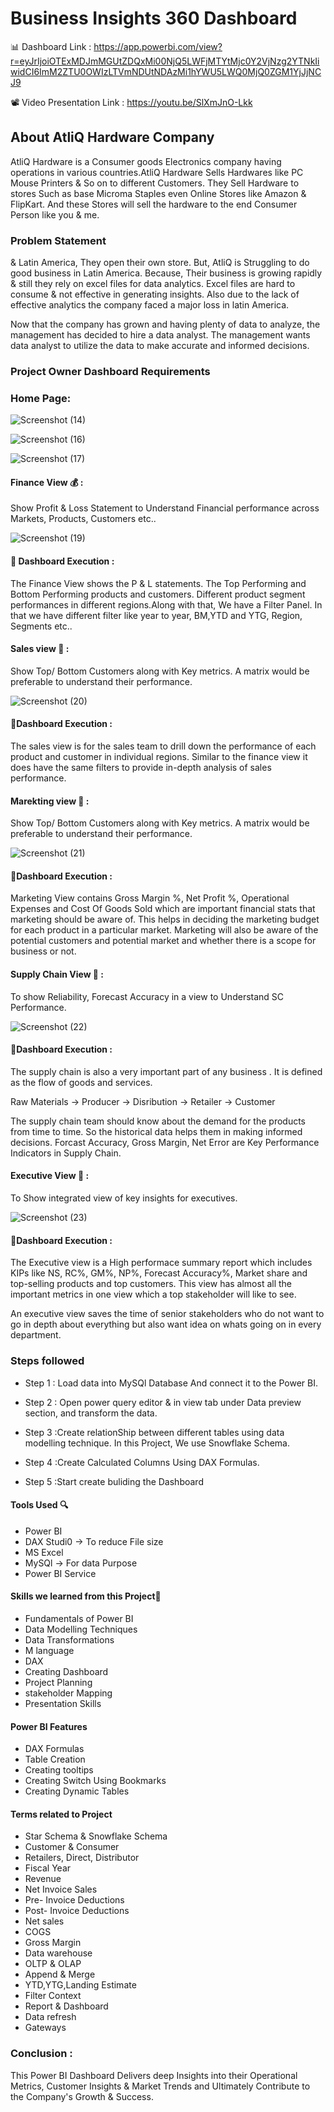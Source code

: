 # Business Insights 360 Dashboard

📊 Dashboard Link : https://app.powerbi.com/view?r=eyJrIjoiOTExMDJmMGUtZDQxMi00NjQ5LWFjMTYtMjc0Y2VjNzg2YTNkIiwidCI6ImM2ZTU0OWIzLTVmNDUtNDAzMi1hYWU5LWQ0MjQ0ZGM1YjJjNCJ9

📽️ Video Presentation Link : https://youtu.be/SlXmJnO-Lkk

## About AtliQ Hardware Company

AtliQ Hardware is a Consumer goods Electronics company having operations in various countries.AtliQ Hardware Sells Hardwares like PC Mouse Printers & So on to different Customers.
They Sell Hardware to stores Such as base Microma Staples even Online Stores like Amazon & FlipKart.
And these Stores will sell the hardware to the end Consumer Person like you & me.

### Problem Statement


& Latin America, They open their own store. But, AtliQ is Struggling to do good business in Latin America. Because,
 Their business is growing rapidly & still they rely on excel files for data analytics. Excel files are hard to consume & not effective in generating insights. Also due to the lack of effective analytics the company faced a major loss in latin America.

Now that the company has grown and having plenty of data to analyze, the management has decided to hire a data analyst.
The management wants data analyst to utilize the data to make accurate and informed decisions.

### Project Owner Dashboard Requirements

### Home Page:

![Screenshot (14)](https://github.com/user-attachments/assets/45fca1fe-00f4-4978-9753-9382c17c1490)

![Screenshot (16)](https://github.com/user-attachments/assets/fc8229a5-516e-4f7f-a7eb-79631b7dbdaf)

![Screenshot (17)](https://github.com/user-attachments/assets/38fc152a-a5ed-4e31-9233-78eb023d9a48)


#### Finance View 💰 :

Show Profit & Loss Statement to Understand Financial performance across Markets, Products, Customers etc..

![Screenshot (19)](https://github.com/user-attachments/assets/3b8b073a-ce79-4c24-9a3a-f621f597241c)


#### 🌟 Dashboard Execution :
The Finance View shows the P & L statements. The Top Performing and Bottom Performing products and customers. Different product segment performances in different regions.Along with that, We have a Filter Panel. In that we have different filter like year to year, BM,YTD and YTG, Region, Segments etc.. 




#### Sales view 🎯 :
Show Top/ Bottom Customers along with Key metrics. A matrix would be preferable to understand their performance.

![Screenshot (20)](https://github.com/user-attachments/assets/88b79181-4ca7-442c-a29b-1858269c3682)

#### 🌟Dashboard Execution :
The sales view is for the sales team to drill down the performance of each product and customer in individual regions. Similar to the finance view it does have the same filters to provide in-depth analysis of sales performance.


#### Marekting view 🔔 :
Show Top/ Bottom Customers along with Key metrics. A matrix would be preferable to understand their performance.

![Screenshot (21)](https://github.com/user-attachments/assets/c1d89595-e66a-4f76-9a02-83071a816bdf)

#### 🌟Dashboard Execution :
Marketing View contains Gross Margin %, Net Profit %, Operational Expenses and Cost Of Goods Sold which are important financial stats that marketing should be aware of. This helps in deciding the marketing budget for each product in a particular market. Marketing will also be aware of the potential customers and potential market and whether there is a scope for business or not.

#### Supply Chain View 🚌 :
To show Reliability, Forecast Accuracy in a view to Understand SC Performance.

![Screenshot (22)](https://github.com/user-attachments/assets/e4bf4768-7367-4e9b-b641-afcd975522d6)

#### 🌟Dashboard Execution :
The supply chain is also a very important part of any business . It is defined as the flow of goods and services.

Raw Materials → Producer → Disribution → Retailer → Customer

The supply chain team should know about the demand for the products from time to time. So the historical data helps them in making informed decisions. 
Forcast Accuracy, Gross Margin, Net Error are Key Performance Indicators in Supply Chain. 

#### Executive View 💼 :
To Show integrated view of key insights for executives.


![Screenshot (23)](https://github.com/user-attachments/assets/a87cd927-8ba6-4383-b87f-65183198a5dc)

#### 🌟Dashboard Execution :
The Executive view is a High performace summary report which includes KIPs like NS, RC%, GM%, NP%, Forecast Accuracy%, Market share and top-selling products and top customers. This view has almost all the important metrics in one view which a top stakeholder will like to see.

An executive view saves the time of senior stakeholders who do not want to go in depth about everything but also want idea on whats going on in every department.





 




### Steps followed 

- Step 1 : Load data into MySQl Database And connect it to the Power BI.
  
- Step 2 : Open power query editor & in view tab under Data preview section, and transform the data.
- Step 3 :Create relationShip between different tables using data modelling technique. In this Project, We use Snowflake Schema.
- Step 4 :Create Calculated Columns Using DAX Formulas. 
- Step 5 :Start create buliding the Dashboard

#### Tools Used 🔍
- Power BI
- DAX Studi0 → To reduce File size
- MS Excel
- MySQl → For data Purpose
- Power BI Service

#### Skills we learned from this Project🔦
- Fundamentals of Power BI
- Data Modelling Techniques
- Data Transformations
- M language
- DAX
- Creating Dashboard
- Project Planning 
- stakeholder Mapping
- Presentation Skills

#### Power BI Features
- DAX Formulas
- Table Creation
- Creating tooltips
- Creating Switch Using Bookmarks
- Creating Dynamic Tables

####  Terms related to Project
- Star Schema & Snowflake Schema
- Customer & Consumer
- Retailers, Direct, Distributor
- Fiscal Year
- Revenue
- Net Invoice Sales
- Pre- Invoice Deductions
- Post- Invoice Deductions
- Net sales
- COGS
- Gross Margin
- Data warehouse
- OLTP & OLAP
- Append & Merge
- YTD,YTG,Landing Estimate
- Filter Context
- Report & Dashboard
- Data refresh
- Gateways

### Conclusion : 
This  Power BI Dashboard Delivers deep Insights into their Operational Metrics, Customer Insights & Market Trends and Ultimately Contribute to the Company's Growth & Success.
